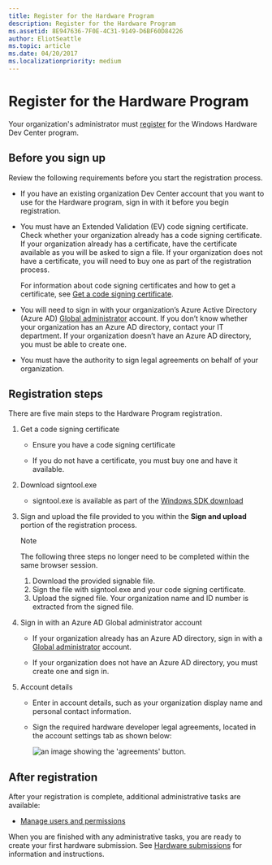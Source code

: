 ```yaml
---
title: Register for the Hardware Program
description: Register for the Hardware Program
ms.assetid: 8E947636-7F0E-4C31-9149-D6BF60D84226
author: EliotSeattle
ms.topic: article
ms.date: 04/20/2017
ms.localizationpriority: medium
---
```


# Register for the Hardware Program

Your organization's administrator must [register](http://go.microsoft.com/fwlink/?LinkID=828002) for the Windows Hardware Dev Center program.

## Before you sign up

Review the following requirements before you start the registration process.

- If you have an existing organization Dev Center account that you want to use for the Hardware program, sign in with it before you begin registration.

- You must have an Extended Validation (EV) code signing certificate. Check whether your organization already has a code signing certificate. If your organization already has a certificate, have the certificate available as you will be asked to sign a file. If your organization does not have a certificate, you will need to buy one as part of the registration process.

    For information about code signing certificates and how to get a certificate, see [Get a code signing certificate](get-a-code-signing-certificate.md).

- You will need to sign in with your organization’s Azure Active Directory (Azure AD) [Global administrator](http://go.microsoft.com/fwlink/?LinkId=746654) account. If you don’t know whether your organization has an Azure AD directory, contact your IT department. If your organization doesn’t have an Azure AD directory, you must be able to create one.

- You must have the authority to sign legal agreements on behalf of your organization.

## Registration steps

There are five main steps to the Hardware Program registration.

1. Get a code signing certificate

    - Ensure you have a code signing certificate

    - If you do not have a certificate, you must buy one and have it available.

2. Download signtool.exe
    - signtool.exe is available as part of the [Windows SDK download](https://developer.microsoft.com/windows/downloads/windows-10-sdk)

3. Sign and upload the file provided to you within the **Sign and upload** portion of the registration process.
    > [!NOTE]
    > The following three steps no longer need to be completed within the same browser session.

    1. Download the provided signable file.
    2. Sign the file with signtool.exe and your code signing certificate.
    3. Upload the signed file. Your organization name and ID number is extracted from the signed file.

4. Sign in with an Azure AD Global administrator account

    - If your organization already has an Azure AD directory, sign in with a [Global administrator](http://go.microsoft.com/fwlink/?LinkId=746654) account.

    - If your organization does not have an Azure AD directory, you must create one and sign in.

5. Account details

    - Enter in account details, such as your organization display name and personal contact information.

    - Sign the required hardware developer legal agreements, located in the account settings tab as shown below:

        ![an image showing the 'agreements' button.](images/legal-agreements-location.png)

## After registration

After your registration is complete, additional administrative tasks are available:

- [Manage users and permissions](managing-user-roles.md)

When you are finished with any administrative tasks, you are ready to create your first hardware submission. See [Hardware submissions](hardware-certification-submissions.md) for information and instructions.
